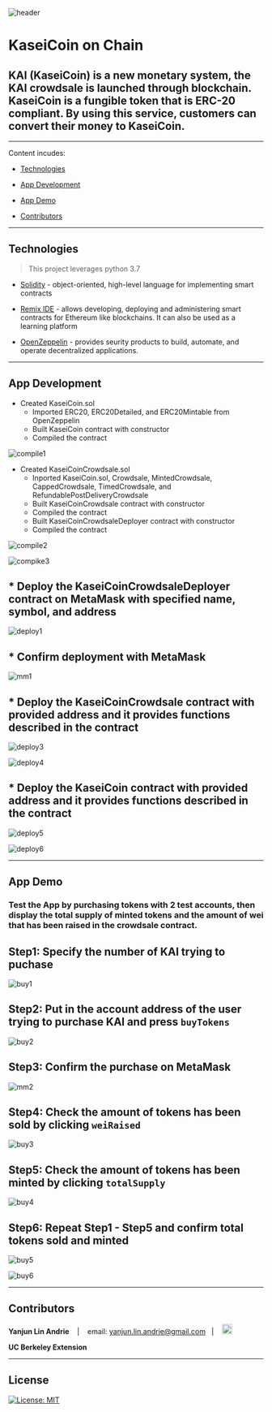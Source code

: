 ![header](pics/header.png)
# KaseiCoin on Chain
**KAI (KaseiCoin)** is a new monetary system, the KAI crowdsale is launched through blockchain. KaseiCoin is a fungible token that is ERC-20 compliant. By using this service, customers can convert their money to KaseiCoin.
---
---

Content incudes:

* [Technologies](#technologies)

* [App Development](#app-development)

* [App Demo](#app-demo)

* [Contributors](#contributors)

---

## Technologies
>This project leverages python 3.7

* [Solidity](https://docs.soliditylang.org/en/v0.8.15/) - object-oriented, high-level language for implementing smart contracts

* [Remix IDE](https://remix.ethereum.org/) - allows developing, deploying and administering smart contracts for Ethereum like blockchains. It can also be used as a learning platform

* [OpenZeppelin](https://www.openzeppelin.com/) - provides seurity products to build, automate, and operate decentralized applications.

---

## App Development
* Created KaseiCoin.sol
    * Imported ERC20, ERC20Detailed, and ERC20Mintable from OpenZeppelin
    * Built KaseiCoin contract with constructor
    * Compiled the contract

![compile1](pics/compile1.png)

* Created KaseiCoinCrowdsale.sol
    * Inported KaseiCoin.sol, Crowdsale, MintedCrowdsale, CappedCrowdsale, TimedCrowdsale, and RefundablePostDeliveryCrowdsale
    * Built KaseiCoinCrowdsale contract with constructor
    * Compiled the contract 
    * Built KaseiCoinCrowdsaleDeployer contract with constructor
    * Compiled the contract

![compile2](pics/compile2.png)

![compike3](pics/compile3.png)

## * **Deploy the KaseiCoinCrowdsaleDeployer contract on MetaMask with specified name, symbol, and address**

![deploy1](pics/deploy1.png)

## * **Confirm deployment with MetaMask**

![mm1](pics/mm1.png)

## * **Deploy the KaseiCoinCrowdsale contract with provided address and it provides functions described in the contract**

![deploy3](pics/deploy3.png)

![deploy4](pics/deploy4.png)

## * **Deploy the KaseiCoin contract with provided address and it provides functions described in the contract**

![deploy5](pics/deploy5.png)

![deploy6](pics/deploy6.png)

---

## App Demo

### Test the App by purchasing tokens with 2 test accounts, then display the total supply of minted tokens and the amount of wei that has been raised in the crowdsale contract. 

## Step1: Specify the number of KAI trying to puchase

![buy1](pics/buy1.png)

## Step2: Put in the account address of the user trying to purchase KAI and press `buyTokens`

![buy2](pics/buy2.png)

## Step3: Confirm the purchase on MetaMask

![mm2](pics/mm2.png)

## Step4: Check the amount of tokens has been sold by clicking `weiRaised`

![buy3](pics/buy3.png)

## Step5: Check the amount of tokens has been minted by clicking `totalSupply`

![buy4](pics/buy4.png)

## Step6: Repeat Step1 - Step5 and confirm total tokens sold and minted

![buy5](pics/buy5.png)

![buy6](pics/buy6.png)

---

## Contributors

**Yanjun Lin Andrie** <span>&nbsp;&nbsp;</span> |
<span>&nbsp;&nbsp;</span> email: yanjun.lin.andrie@gmail.com <span>&nbsp;&nbsp;</span>|
<span>&nbsp;&nbsp;</span> [<img src="pics/linkedin.png" alt="in" width="20"/>](https://www.linkedin.com/in/yanjun-linked/)

**UC Berkeley Extension**

---

## License

[![License: MIT](https://img.shields.io/badge/License-MIT-yellow.svg)](LICENSE)
